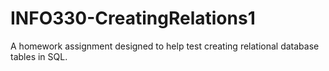 # INFO330-CreatingRelations1
A homework assignment designed to help test creating relational database tables in SQL. 
